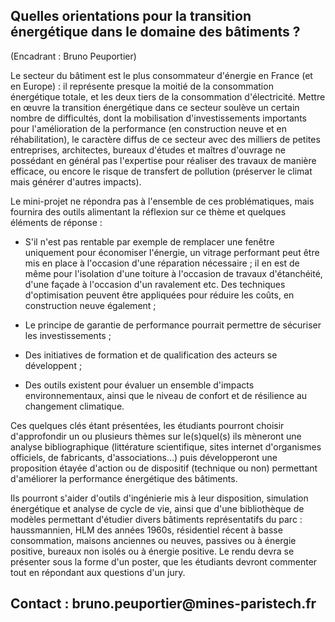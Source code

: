 ## Quelles orientations pour la transition énergétique dans le domaine des bâtiments ? 
(Encadrant : Bruno Peuportier)

Le secteur du bâtiment est le plus consommateur d'énergie en France (et
en Europe) : il représente presque la moitié de la consommation
énergétique totale, et les deux tiers de la consommation d'électricité.
Mettre en œuvre la transition énergétique dans ce secteur soulève un
certain nombre de difficultés, dont la mobilisation d'investissements
importants pour l'amélioration de la performance (en construction neuve
et en réhabilitation), le caractère diffus de ce secteur avec des
milliers de petites entreprises, architectes, bureaux d'études et
maîtres d'ouvrage ne possédant en général pas l'expertise pour réaliser
des travaux de manière efficace, ou encore le risque de transfert de
pollution (préserver le climat mais générer d'autres impacts).

Le mini-projet ne répondra pas à l'ensemble de ces problématiques, mais
fournira des outils alimentant la réflexion sur ce thème et quelques
éléments de réponse :

-   S'il n'est pas rentable par exemple de remplacer une fenêtre
    uniquement pour économiser l'énergie, un vitrage performant peut
    être mis en place à l'occasion d'une réparation nécessaire ; il en
    est de même pour l'isolation d'une toiture à l'occasion de travaux
    d'étanchéité, d'une façade à l'occasion d'un ravalement etc. Des
    techniques d'optimisation peuvent être appliquées pour réduire les
    coûts, en construction neuve également ;

-   Le principe de garantie de performance pourrait permettre de
    sécuriser les investissements ;

-   Des initiatives de formation et de qualification des acteurs se
    développent ;

-   Des outils existent pour évaluer un ensemble d'impacts
    environnementaux, ainsi que le niveau de confort et de résilience au
    changement climatique.

Ces quelques clés étant présentées, les étudiants pourront choisir
d'approfondir un ou plusieurs thèmes sur le(s)quel(s) ils mèneront une
analyse bibliographique (littérature scientifique, sites internet
d'organismes officiels, de fabricants, d'associations...) puis
développeront une proposition étayée d'action ou de dispositif
(technique ou non) permettant d'améliorer la performance énergétique des
bâtiments.

Ils pourront s'aider d'outils d'ingénierie mis à leur disposition,
simulation énergétique et analyse de cycle de vie, ainsi que d'une
bibliothèque de modèles permettant d'étudier divers bâtiments
représentatifs du parc : haussmannien, HLM des années 1960s, résidentiel
récent à basse consommation, maisons anciennes ou neuves, passives ou à
énergie positive, bureaux non isolés ou à énergie positive. Le rendu
devra se présenter sous la forme d'un poster, que les étudiants devront
commenter tout en répondant aux questions d'un jury.

## Contact : bruno.peuportier\@mines-paristech.fr
